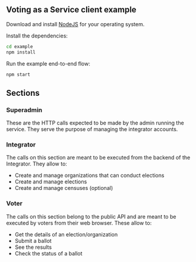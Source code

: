 Voting as a Service client example
---

Download and install [NodeJS](https://nodejs.org/en/) for your operating system.

Install the dependencies:

```sh
cd example
npm install
```

Run the example end-to-end flow:

```sh
npm start
```

## Sections

### Superadmin

These are the HTTP calls expected to be made by the admin running the service. They serve the purpose of managing the integrator accounts.

### Integrator

The calls on this section are meant to be executed from the backend of the Integrator. They allow to:
- Create and manage organizations that can conduct elections
- Create and manage elections
- Create and manage censuses (optional)

### Voter

The calls on this section belong to the public API and are meant to be executed by voters from their web browser. These allow to:
- Get the details of an election/organization
- Submit a ballot
- See the results
- Check the status of a ballot
